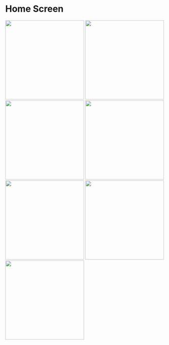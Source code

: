 # Home Screen

<div class="image-container">
    <img src="https://github.com/Rami-X0/todo/assets/156665608/670271a0-7035-4ac6-a4f4-8be4e8df3dbe" width="248">
  <img src="https://github.com/Rami-X0/todo/assets/156665608/f5e953b7-b45e-43ec-a91f-a2362b7a5e3e" width="248">
  <img src="https://github.com/Rami-X0/todo/assets/156665608/388f44e1-2aa9-4f00-bf5e-393b1520dd7a" width="248">
  <img src="https://github.com/Rami-X0/todo/assets/156665608/53959ec5-2e17-4251-9ff1-e5decd946942" width="248">
  <img src="https://github.com/Rami-X0/todo/assets/156665608/7d92d481-e17d-4113-b408-37daa46b1562" width="248">
  <img src="https://github.com/Rami-X0/todo/assets/156665608/da7796b3-3a8f-4b4d-a7c9-2f26c59483d6" width="248">
  <img src="https://github.com/Rami-X0/todo/assets/156665608/f25ac22d-f7aa-4aee-9e17-49cbadd3bfbf" width="248">
</div>
